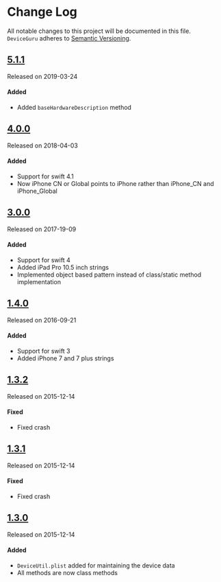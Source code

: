 # Change Log
All notable changes to this project will be documented in this file.
`DeviceGuru` adheres to [Semantic Versioning](http://semver.org/).

## [5.1.1](https://github.com/InderKumarRathore/DeviceGuru/releases/tag/5.1.1)
Released on 2019-03-24
#### Added
- Added `baseHardwareDescription` method

## [4.0.0](https://github.com/InderKumarRathore/DeviceGuru/releases/tag/4.0.0)
Released on 2018-04-03
#### Added
- Support for swift 4.1
- Now iPhone CN or Global points to iPhone rather than iPhone_CN and iPhone_Global

## [3.0.0](https://github.com/InderKumarRathore/DeviceGuru/releases/tag/3.0.0)
Released on 2017-19-09
#### Added
- Support for swift 4
- Added iPad Pro 10.5 inch strings
- Implemented object based pattern instead of class/static method implementation

## [1.4.0](https://github.com/InderKumarRathore/DeviceGuru/releases/tag/1.4.0)
Released on 2016-09-21
#### Added
- Support for swift 3
- Added iPhone 7 and 7 plus strings

## [1.3.2](https://github.com/InderKumarRathore/DeviceGuru/releases/tag/1.3.2)
Released on 2015-12-14

#### Fixed
- Fixed crash

## [1.3.1](https://github.com/InderKumarRathore/DeviceGuru/releases/tag/1.3.1)
Released on 2015-12-14

#### Fixed
- Fixed crash

## [1.3.0](https://github.com/InderKumarRathore/DeviceGuru/releases/tag/1.3.0)
Released on 2015-12-14

#### Added
- `DeviceUtil.plist` added for maintaining the device data
- All methods are now class methods
